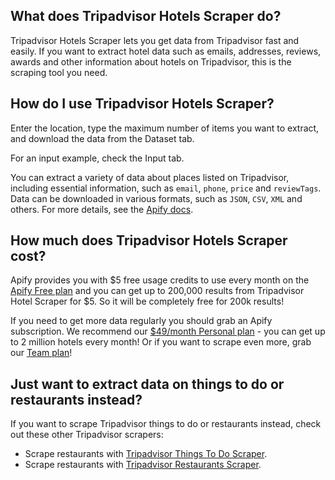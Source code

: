 ## What does Tripadvisor Hotels Scraper do?
Tripadvisor Hotels Scraper lets you get data from Tripadvisor fast and easily. If you want to extract hotel data such as emails, addresses, reviews, awards and other information about hotels on Tripadvisor, this is the scraping tool you need.

## How do I use Tripadvisor Hotels Scraper?
Enter the location, type the maximum number of items you want to extract, and download the data from the Dataset tab.

For an input example, check the Input tab.

You can extract a variety of data about places listed on Tripadvisor, including essential information, such as `email`, `phone`, `price` and `reviewTags`. Data can be downloaded in various formats, such as `JSON`, `CSV`, `XML` and others. For more details, see the [Apify docs](https://apify.com/docs).

## How much does Tripadvisor Hotels Scraper cost? 
Apify provides you with $5 free usage credits to use every month on the [Apify Free plan](https://apify.com/pricing) and you can get up to 200,000 results from Tripadvisor Hotel Scraper for $5. So it will be completely free for 200k results!

If you need to get more data regularly you should grab an Apify subscription. We recommend our [$49/month Personal plan](https://apify.com/pricing) - you can get up to 2 million hotels every month! Or if you want to scrape even more, grab our [Team plan](https://apify.com/pricing)!

## Just want to extract data on things to do or restaurants instead?
If you want to scrape Tripadvisor things to do or restaurants instead, check out these other Tripadvisor scrapers:

- Scrape restaurants with [Tripadvisor Things To Do Scraper](https://apify.com/maxcopell/tripadvisor-things-to-do-scraper).
- Scrape restaurants with [Tripadvisor Restaurants Scraper](https://apify.com/maxcopell/tripadvisor-restaurants-scraper).
